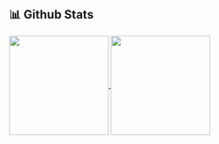 ## 📊 Github Stats

<a href="https://github.com/pranayguptag/github-readme-stats">
  <img height=180 align="center" src="https://github-readme-stats-orpin-theta-52.vercel.app/api?username=pranayguptag&show_icons=true&include_all_commits=true&theme=ambient_gradient" />
</a>
<a href="https://github.com/pranayguptag/convoychat">
  <img height=180 align="center" src="https://github-readme-stats-orpin-theta-52.vercel.app/api/top-langs/?username=pranayguptag&layout=compact&langs_count=8&theme=ambient_gradient" />
</a>
